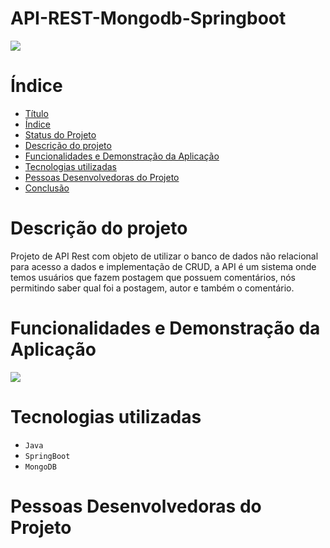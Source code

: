 # API-REST-Mongodb-Springboot

<img src="http://img.shields.io/static/v1?label=STATUS&message=CONCLUIDO&color=GREEN&style=for-the-badge"/>

# Índice

* [Título](#Título-e-Imagem-de-capa)
* [Índice](#índice)
* [Status do Projeto](#status-do-Projeto)
* [Descrição do projeto](#descrição-do-projeto)
* [Funcionalidades e Demonstração da Aplicação](#funcionalidades-e-demonstração-da-aplicação)
* [Tecnologias utilizadas](#tecnologias-utilizadas)
* [Pessoas Desenvolvedoras do Projeto](#pessoas-desenvolvedoras)
* [Conclusão](#conclusão)

# Descrição do projeto

Projeto de API Rest com objeto de utilizar o banco de dados não relacional para acesso a dados e implementação de CRUD, a API é um sistema onde temos usuários que fazem postagem que possuem comentários, nós permitindo saber qual foi a postagem, autor e também o comentário.

# Funcionalidades e Demonstração da Aplicação

<img src="https://user-images.githubusercontent.com/100448147/217638243-7376415f-9d81-4d12-9bac-bb75afa7f671.png"/>

# Tecnologias utilizadas 

- ``Java``
- ``SpringBoot``
- ``MongoDB``

# Pessoas Desenvolvedoras do Projeto





